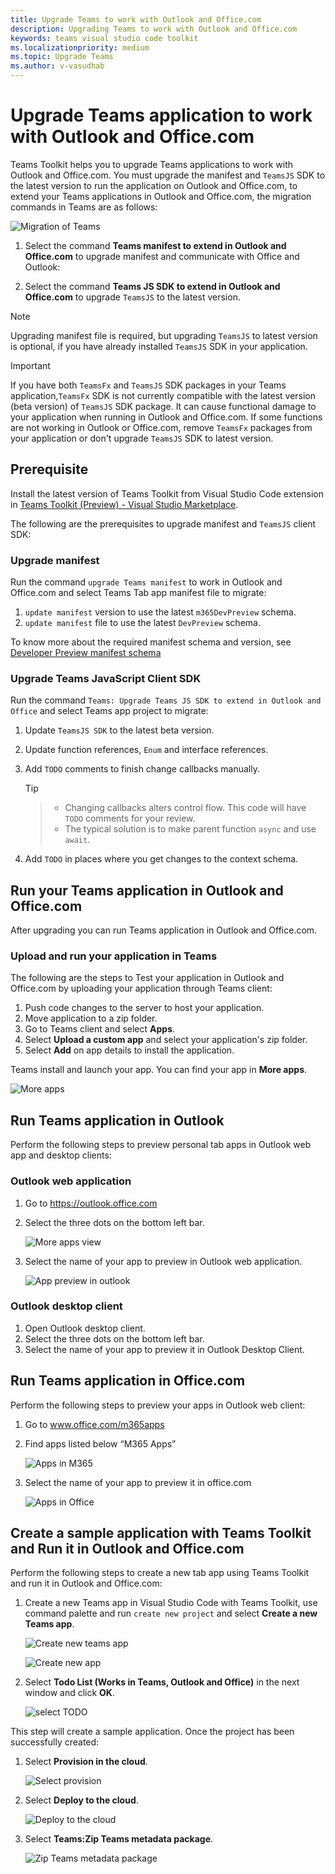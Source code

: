 ```yaml
---
title: Upgrade Teams to work with Outlook and Office.com
description: Upgrading Teams to work with Outlook and Office.com
keywords: teams visual studio code toolkit
ms.localizationpriority: medium
ms.topic: Upgrade Teams
ms.author: v-vasudhab
---
```


# Upgrade Teams application to work with Outlook and Office.com

Teams Toolkit helps you to upgrade Teams applications to work with Outlook and Office.com. You must upgrade the manifest and `TeamsJS` SDK to the latest version to run the application on Outlook and Office.com, to extend your Teams applications in Outlook and Office.com, the migration commands in Teams are as follows:

![Migration of Teams](../assets/images/upgrade-teams/teams-extended-in-outlook-and-office.png)

1. Select the command **Teams manifest to extend in Outlook and Office.com** to upgrade manifest and communicate with Office and Outlook:

1. Select the command **Teams JS SDK to extend in Outlook and Office.com** to upgrade `TeamsJS` to the latest version.

> [!NOTE]
> Upgrading manifest file is required, but upgrading `TeamsJS` to latest version is optional, if you have already installed `TeamsJS` SDK in your application.

> [!IMPORTANT]
> If you have both `TeamsFx` and `TeamsJS` SDK packages in your Teams application,`TeamsFx` SDK is not currently compatible with the latest version (beta version) of `TeamsJS` SDK package. It can cause functional damage to your application when running in Outlook and Office.com.
> If some functions are not working in Outlook or Office.com, remove `TeamsFx` packages from your application or don't upgrade `TeamsJS` SDK to latest version.

## Prerequisite

Install the latest version of Teams Toolkit from Visual Studio Code extension in [Teams Toolkit (Preview) - Visual Studio Marketplace](https://marketplace.visualstudio.com/items?itemName=TeamsDevApp.ms-teams-vscode-extension).

The following are the prerequisites to upgrade manifest and `TeamsJS` client SDK:

### Upgrade manifest

Run the command `upgrade Teams manifest` to work in Outlook and Office.com and select Teams Tab app manifest file to migrate:

1. `update manifest` version to use the latest `m365DevPreview` schema.
1. `update manifest` file to use the latest `DevPreview` schema.

To know more about the required manifest schema and version, see [Developer Preview manifest schema](/microsoftteams/platform/resources/schema/manifest-schema-dev-preview)

### Upgrade Teams JavaScript Client SDK

Run the command `Teams: Upgrade Teams JS SDK to extend in Outlook and Office` and select Teams app project to migrate:

1. Update `TeamsJS SDK` to the latest beta version.
1. Update function references, `Enum` and interface references.
1. Add `TODO` comments to finish change callbacks manually.

    > [!TIP]

    > * Changing callbacks alters control flow. This code will have `TODO` comments for your review. 
    > * The typical solution is to make parent function `async` and use `await`.

1. Add `TODO` in places where you get changes to the context schema.

## Run your Teams application in Outlook and Office.com

After upgrading you can run Teams application in Outlook and Office.com.

### Upload and run your application in Teams

The following are the steps to Test your application in Outlook and Office.com by uploading your application through Teams client:

1. Push code changes to the server to host your application.
1. Move application to a zip folder.
1. Go to Teams client and select **Apps**.
1. Select **Upload a custom app** and select your application's zip folder.
1. Select **Add** on app details to install the application.

Teams install and launch your app. You can find your app in **More apps**.

 ![More apps](../assets/images/upgrade-teams/more-apps.png)

## Run Teams application in Outlook

Perform the following steps to preview personal tab apps in Outlook web app and desktop clients:

### Outlook web application

1. Go to https://outlook.office.com 
1. Select the three dots on the bottom left bar.

    ![More apps view](../assets/images/upgrade-teams/apps.png)

1. Select the name of your app to preview in Outlook web application.

    ![App preview in outlook](../assets/images/upgrade-teams/preview-outlook-web-application.png)

### Outlook desktop client

1. Open Outlook desktop client.
1. Select the three dots on the bottom left bar.
1. Select the name of your app to preview it in Outlook Desktop Client.

## Run Teams application in Office.com

Perform the following steps to preview your apps in Outlook web client:

1. Go to www.office.com/m365apps
1. Find apps listed below “M365 Apps”

    ![Apps in M365](../assets/images/upgrade-teams/m365-app.png)

1. Select the name of your app to preview it in office.com

    ![Apps in Office](../assets/images/upgrade-teams/office-preview.png)

## Create a sample application with Teams Toolkit and Run it in Outlook and Office.com

Perform the following steps to create a new tab app using Teams Toolkit and run it in Outlook and Office.com:

1. Create a new Teams app in Visual Studio Code with Teams Toolkit, use command palette and run `create new project` and select **Create a new Teams app**.

    ![Create new teams app](../assets/images/upgrade-teams/create-new-teams-app.png)

    ![Create new app](../assets/images/upgrade-teams/create-new-app.png)

1. Select **Todo List (Works in Teams, Outlook and Office)** in the next window and click **OK**. 

    ![select TODO](../assets/images/upgrade-teams/todo-in-outlook-office.png)

This step will create a sample application. Once the project has been successfully created:

1. Select **Provision in the cloud**.

    ![Select provision](../assets/images/upgrade-teams/provision-in-cloud.png)

1. Select **Deploy to the cloud**.

    ![Deploy to the cloud](../assets/images/upgrade-teams/deploy-to-the-cloud.png)

1. Select **Teams:Zip Teams metadata package**.

    ![Zip Teams metadata package](../assets/images/upgrade-teams/zip-metadata-package.png)
